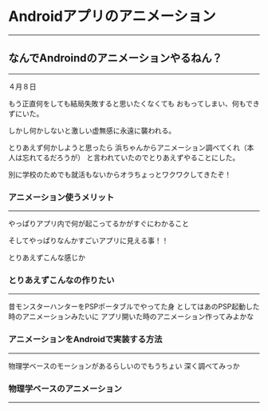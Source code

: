 # Androidアプリのアニメーション

****

## なんでAndroindのアニメーションやるねん？

****
４月８日

もう正直何をしても結局失敗すると思いたくなくても
おもってしまい、何もできずにいた。

しかし何かしないと激しい虚無感に永遠に襲われる。

とりあえず何かしようと思ったら
浜ちゃんからアニメーション調べてくれ（本人は忘れてるだろうが）
と言われていたのでとりあえずやることにした。

別に学校のためでも就活もないからオラちょっとワクワクしてきたぞ！



### アニメーション使うメリット

***

やっぱりアプリ内で何が起こってるかがすぐにわかること

そしてやっぱりなんかすごいアプリに見える事！！

とりあえずこんな感じか

### とりあえずこんなの作りたい

***

昔モンスターハンターをPSPポータブルでやってた身
としてはあのPSP起動した時のアニメーションみたいに
アプリ開いた時のアニメーション作ってみよかな

### アニメーションをAndroidで実装する方法
****

物理学ベースのモーションがあるらしいのでもうちょい
深く調べてみっか

### 物理学ベースのアニメーション

****







